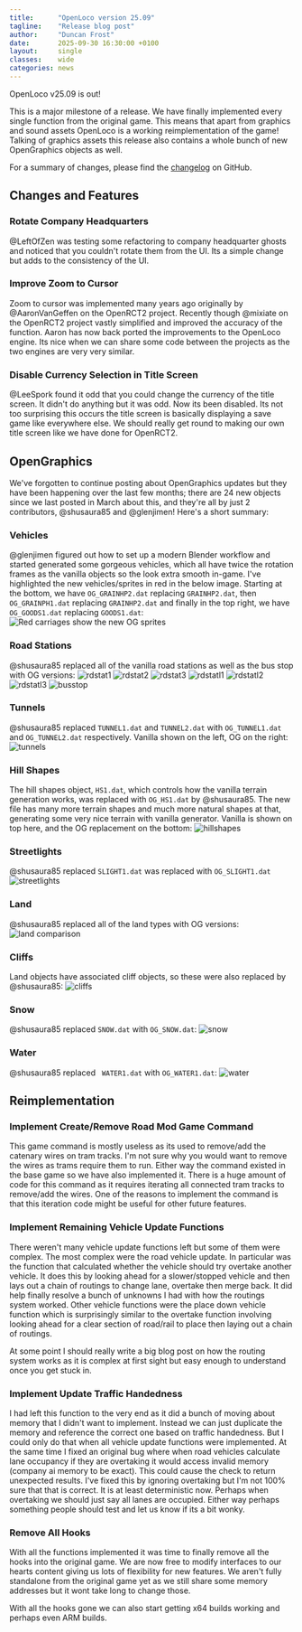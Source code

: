 ```yaml
---
title:      "OpenLoco version 25.09"
tagline:    "Release blog post"
author:     "Duncan Frost"
date:       2025-09-30 16:30:00 +0100
layout:     single
classes:    wide
categories: news
---
```


OpenLoco v25.09 is out!

This is a major milestone of a release. We have finally implemented every single function from the original game.
This means that apart from graphics and sound assets OpenLoco is a working reimplementation of the game!
Talking of graphics assets this release also contains a whole bunch of new OpenGraphics objects as well.

For a summary of changes, please find the
[changelog](https://github.com/OpenLoco/OpenLoco/releases/tag/v25.09) on GitHub.

## Changes and Features

### Rotate Company Headquarters

@LeftOfZen was testing some refactoring to company headquarter ghosts and noticed that you couldn't
rotate them from the UI. Its a simple change but adds to the consistency of the UI.

### Improve Zoom to Cursor

Zoom to cursor was implemented many years ago originally by @AaronVanGeffen on the OpenRCT2 project.
Recently though @mixiate on the OpenRCT2 project vastly simplified and improved the accuracy of the
function. Aaron has now back ported the improvements to the OpenLoco engine. Its nice when we can
share some code between the projects as the two engines are very very similar.

### Disable Currency Selection in Title Screen

@LeeSpork found it odd that you could change the currency of the title screen. It didn't do
anything but it was odd. Now its been disabled. Its not too surprising this occurs the title
screen is basically displaying a save game like everywhere else. We should really get round to
making our own title screen like we have done for OpenRCT2.

## OpenGraphics

We've forgotten to continue posting about OpenGraphics updates but they have been happening over the last few months; there are 24 new objects since we last posted in March about this, and they're all by just 2 contributors, @shusaura85 and @glenjimen! Here's a short summary:

### Vehicles
@glenjimen figured out how to set up a modern Blender workflow and started generated some gorgeous vehicles, which all have twice the rotation frames as the vanilla objects so the look extra smooth in-game. I've highlighted the new vehicles/sprites in red in the below image. Starting at the bottom, we have `OG_GRAINHP2.dat` replacing `GRAINHP2.dat`, then `OG_GRAINPH1.dat` replacing `GRAINHP2.dat` and finally in the top right, we have `OG_GOODS1.dat` replacing `GOODS1.dat`:
![Red carriages show the new OG sprites](/assets/img/25.09/trains.png)

### Road Stations
@shusaura85 replaced all of the vanilla road stations as well as the bus stop with OG versions:
![rdstat1](/assets/img/25.09/rdstat1.png)
![rdstat2](/assets/img/25.09/rdstat2.png)
![rdstat3](/assets/img/25.09/rdstat3.png)
![rdstatl1](/assets/img/25.09/rdstatl1.png)
![rdstatl2](/assets/img/25.09/rdstatl2.png)
![rdstatl3](/assets/img/25.09/rdstatl3.png)
![busstop](/assets/img/25.09/busstop.png)

### Tunnels
@shusaura85 replaced `TUNNEL1.dat` and `TUNNEL2.dat` with `OG_TUNNEL1.dat` and `OG_TUNNEL2.dat` respectively. Vanilla shown on the left, OG on the right:
![tunnels](/assets/img/25.09/tunnels.png)

### Hill Shapes
The hill shapes object, `HS1.dat`, which controls how the vanilla terrain generation works, was replaced with `OG_HS1.dat` by @shusaura85. The new file has many more terrain shapes and much more natural shapes at that, generating some very nice terrain with vanilla generator. Vanilla is shown on top here, and the OG replacement on the bottom:
![hillshapes](/assets/img/25.09/hillshapes.png)

### Streetlights
@shusaura85 replaced `SLIGHT1.dat` was replaced with `OG_SLIGHT1.dat`
![streetlights](/assets/img/25.09/streetlights.png)

### Land
@shusaura85 replaced all of the land types with OG versions:
![land comparison](/assets/img/25.09/land.png)

### Cliffs
Land objects have associated cliff objects, so these were also replaced by @shusaura85:
![cliffs](/assets/img/25.09/cliffs.png)

### Snow
@shusaura85 replaced `SNOW.dat` with `OG_SNOW.dat`:
![snow](/assets/img/25.09/snow.png)

### Water
@shusaura85 replaced ` WATER1.dat` with `OG_WATER1.dat`:
![water](/assets/img/25.09/water.png)

## Reimplementation

### Implement Create/Remove Road Mod Game Command

This game command is mostly useless as its used to remove/add the catenary wires on tram tracks.
I'm not sure why you would want to remove the wires as trams require them to run. Either way the
command existed in the base game so we have also implemented it. There is a huge amount of code
for this command as it requires iterating all connected tram tracks to remove/add the wires. One
of the reasons to implement the command is that this iteration code might be useful for other
future features.

### Implement Remaining Vehicle Update Functions

There weren't many vehicle update functions left but some of them were complex. The most complex
were the road vehicle update. In particular was the function that calculated whether the vehicle
should try overtake another vehicle. It does this by looking ahead for a slower/stopped vehicle
and then lays out a chain of routings to change lane, overtake then merge back. It did help finally
resolve a bunch of unknowns I had with how the routings system worked. Other vehicle functions were
the place down vehicle function which is surprisingly similar to the overtake function involving
looking ahead for a clear section of road/rail to place then laying out a chain of routings.

At some point I should really write a big blog post on how the routing system works as it is complex
at first sight but easy enough to understand once you get stuck in.

### Implement Update Traffic Handedness

I had left this function to the very end as it did a bunch of moving about memory that I didn't
want to implement. Instead we can just duplicate the memory and reference the correct one based
on traffic handedness. But I could only do that when all vehicle update functions were implemented.
At the same time I fixed an original bug where when road vehicles calculate lane occupancy if they
are overtaking it would access invalid memory (company ai memory to be exact). This could cause the
check to return unexpected results. I've fixed this by ignoring overtaking but I'm not 100% sure
that that is correct. It is at least deterministic now. Perhaps when overtaking we should just say
all lanes are occupied. Either way perhaps something people should test and let us know if its a
bit wonky.

### Remove All Hooks

With all the functions implemented it was time to finally remove all the hooks into the original
game. We are now free to modify interfaces to our hearts content giving us lots of flexibility for
new features. We aren't fully standalone from the original game yet as we still share some memory
addresses but it wont take long to change those.

With all the hooks gone we can also start getting x64 builds working and perhaps even ARM builds.

